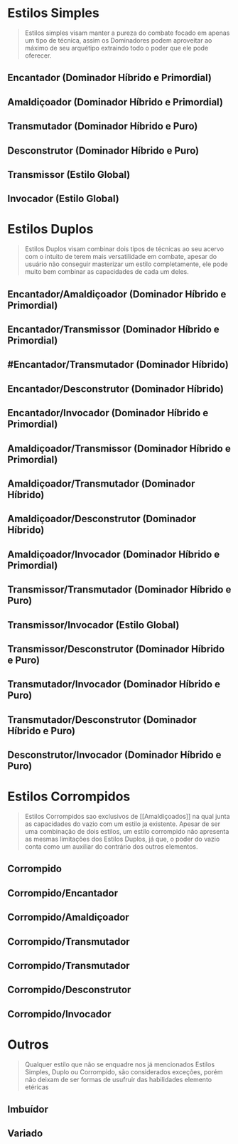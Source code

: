 # Estilos Simples

> Estilos simples visam manter a pureza do combate focado em apenas um tipo de técnica, assim os Dominadores podem aproveitar ao máximo de seu arquétipo extraindo todo o poder que ele pode oferecer.
## Encantador (Dominador Híbrido e Primordial)

## Amaldiçoador (Dominador Híbrido e Primordial)

## Transmutador (Dominador Híbrido e Puro)

## Desconstrutor (Dominador Híbrido e Puro)

## Transmissor (Estilo Global)
## Invocador (Estilo Global)




# Estilos Duplos

> Estilos Duplos visam combinar dois tipos de técnicas ao seu acervo com o intuito de terem mais versatilidade em combate, apesar do usuário não conseguir masterizar um estilo completamente, ele pode muito bem combinar as capacidades de cada um deles. 
## Encantador/Amaldiçoador  (Dominador Híbrido e Primordial)

## Encantador/Transmissor (Dominador Híbrido e Primordial)

## #Encantador/Transmutador (Dominador Híbrido)

## Encantador/Desconstrutor (Dominador Híbrido)

## Encantador/Invocador (Dominador Híbrido e Primordial)


## Amaldiçoador/Transmissor (Dominador Híbrido e Primordial)

## Amaldiçoador/Transmutador (Dominador Híbrido)

## Amaldiçoador/Desconstrutor (Dominador Híbrido)

## Amaldiçoador/Invocador (Dominador Híbrido e Primordial)


## Transmissor/Transmutador (Dominador Híbrido e Puro)

## Transmissor/Invocador (Estilo Global)

## Transmissor/Desconstrutor  (Dominador Híbrido e Puro)


## Transmutador/Invocador  (Dominador Híbrido e Puro)

## Transmutador/Desconstrutor  (Dominador Híbrido e Puro)


## Desconstrutor/Invocador  (Dominador Híbrido e Puro)


# Estilos Corrompidos

> Estilos Corrompidos sao exclusivos de [[Amaldiçoados]] na qual junta as capacidades do vazio com um estilo ja existente. Apesar de ser uma combinação de dois estilos, um estilo corrompido não apresenta as mesmas limitações dos Estilos Duplos, já que, o poder do vazio conta como um auxiliar do contrário dos outros elementos.


## Corrompido 
## Corrompido/Encantador

## Corrompido/Amaldiçoador

## Corrompido/Transmutador

## Corrompido/Transmutador

## Corrompido/Desconstrutor

## Corrompido/Invocador


# Outros

> Qualquer estilo que não se enquadre nos já mencionados Estilos Simples, Duplo ou Corrompido, são considerados exceções, porém não deixam de ser formas de usufruir das habilidades elemento etéricas

## Imbuídor

## Variado


